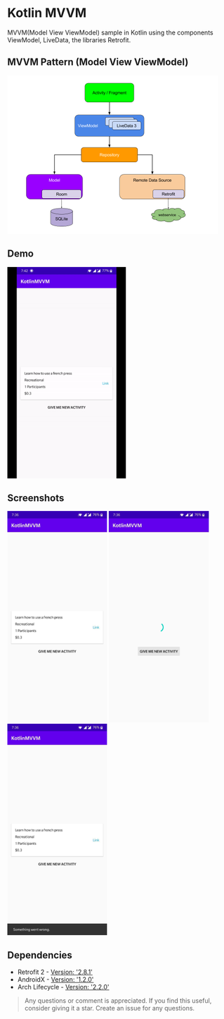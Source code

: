 # Kotlin MVVM

MVVM(Model View ViewModel) sample in Kotlin using the components ViewModel, LiveData, the libraries Retrofit.

## MVVM Pattern (Model View ViewModel)
<img src="assets/AndroidMVVM.png" height="360">
 
## Demo

<img src="assets/kotlinmvvm.gif" height="480"> 
 
## Screenshots

<img src="assets/screenshot.jpg" height="480">  <img src="assets/screenshot_loading.jpg" height="480">  <img src="assets/screenshot_error.jpg" height="480">

## Dependencies

- Retrofit 2 - [Version: '2.8.1'](https://square.github.io/retrofit/)
- AndroidX - [Version: '1.2.0'](https://mvnrepository.com/artifact/androidx)
- Arch Lifecycle - [Version: '2.2.0'](https://developer.android.com/jetpack/androidx/releases/lifecycle)

> Any questions or comment is appreciated. If you find this useful, consider giving it a star.
> Create an issue for any questions.
